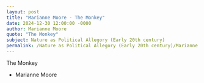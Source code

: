 ```yaml
---
layout: post
title: "Marianne Moore - The Monkey"
date: 2024-12-30 12:00:00 -0000
author: Marianne Moore
quote: "The Monkey"
subject: Nature as Political Allegory (Early 20th century)
permalink: /Nature as Political Allegory (Early 20th century)/Marianne Moore/Marianne Moore - The Monkey
---
```


The Monkey

- Marianne Moore

